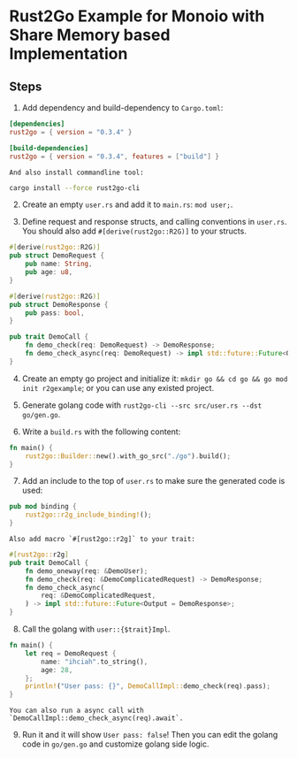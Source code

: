 # Rust2Go Example for Monoio with Share Memory based Implementation

## Steps
1. Add dependency and build-dependency to `Cargo.toml`:
```toml
[dependencies]
rust2go = { version = "0.3.4" }

[build-dependencies]
rust2go = { version = "0.3.4", features = ["build"] }
```

    And also install commandline tool:
```sh
cargo install --force rust2go-cli
```

2. Create an empty `user.rs` and add it to `main.rs`: `mod user;`.

3. Define request and response structs, and calling conventions in `user.rs`. You should also add `#[derive(rust2go::R2G)]` to your structs.
```rust
#[derive(rust2go::R2G)]
pub struct DemoRequest {
    pub name: String,
    pub age: u8,
}

#[derive(rust2go::R2G)]
pub struct DemoResponse {
    pub pass: bool,
}

pub trait DemoCall {
    fn demo_check(req: DemoRequest) -> DemoResponse;
    fn demo_check_async(req: DemoRequest) -> impl std::future::Future<Output = DemoResponse>;
}
```

4. Create an empty go project and initialize it: `mkdir go && cd go && go mod init r2gexample`; or you can use any existed project.

5. Generate golang code with `rust2go-cli --src src/user.rs --dst go/gen.go`.

6. Write a `build.rs` with the following content:
```rust
fn main() {
    rust2go::Builder::new().with_go_src("./go").build();
}
```

7. Add an include to the top of `user.rs` to make sure the generated code is used:
```rust
pub mod binding {
    rust2go::r2g_include_binding!();
}
```

    Also add macro `#[rust2go::r2g]` to your trait:
```rust
#[rust2go::r2g]
pub trait DemoCall {
    fn demo_oneway(req: &DemoUser);
    fn demo_check(req: &DemoComplicatedRequest) -> DemoResponse;
    fn demo_check_async(
        req: &DemoComplicatedRequest,
    ) -> impl std::future::Future<Output = DemoResponse>;
}
```

8. Call the golang with `user::{$trait}Impl`.
```rust
fn main() {
    let req = DemoRequest {
        name: "ihciah".to_string(),
        age: 28,
    };
    println!("User pass: {}", DemoCallImpl::demo_check(req).pass);
}
```

    You can also run a async call with `DemoCallImpl::demo_check_async(req).await`.

9. Run it and it will show `User pass: false`! Then you can edit the golang code in `go/gen.go` and customize golang side logic.